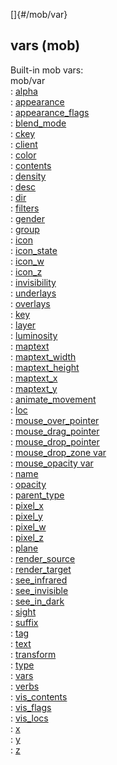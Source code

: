 []{#/mob/var}    
## vars (mob)    
Built-in mob vars:    
mob/var    
:   [alpha](/ref/atom/var/alpha)    
:   [appearance](/ref/atom/var/appearance)    
:   [appearance_flags](/ref/atom/var/appearance_flags)    
:   [blend_mode](/ref/atom/var/blend_mode)    
:   [ckey](/ref/mob/var/ckey)    
:   [client](/ref/mob/var/client)    
:   [color](/ref/atom/var/color)    
:   [contents](/ref/atom/var/contents)    
:   [density](/ref/atom/var/density)    
:   [desc](/ref/atom/var/desc)    
:   [dir](/ref/atom/var/dir)    
:   [filters](/ref/atom/var/filters)    
:   [gender](/ref/atom/var/gender)    
:   [group](/ref/mob/var/group)    
:   [icon](/ref/atom/var/icon)    
:   [icon_state](/ref/atom/var/icon_state)    
:   [icon_w](/ref/atom/var/icon_w)    
:   [icon_z](/ref/atom/var/icon_z)    
:   [invisibility](/ref/atom/var/invisibility)    
:   [underlays](/ref/atom/var/underlays)    
:   [overlays](/ref/atom/var/overlays)    
:   [key](/ref/mob/var/key)    
:   [layer](/ref/atom/var/layer)    
:   [luminosity](/ref/atom/var/luminosity)    
:   [maptext](/ref/atom/var/maptext)    
:   [maptext_width](/ref/atom/var/maptext_width)    
:   [maptext_height](/ref/atom/var/maptext_height)    
:   [maptext_x](/ref/atom/var/maptext_x)    
:   [maptext_y](/ref/atom/var/maptext_y)    
:   [animate_movement](/ref/atom/movable/var/animate_movement)    
:   [loc](/ref/atom/var/loc)    
:   [mouse_over_pointer](/ref/atom/var/mouse_over_pointer)    
:   [mouse_drag_pointer](/ref/atom/var/mouse_drag_pointer)    
:   [mouse_drop_pointer](/ref/atom/var/mouse_drop_pointer)    
:   [mouse_drop_zone var](/ref/atom/var/mouse_drop_zone)    
:   [mouse_opacity var](/ref/atom/var/mouse_opacity)    
:   [name](/ref/atom/var/name)    
:   [opacity](/ref/atom/var/opacity)    
:   [parent_type](/ref/mob/var/parent_type)    
:   [pixel_x](/ref/atom/var/pixel_x)    
:   [pixel_y](/ref/atom/var/pixel_y)    
:   [pixel_w](/ref/atom/var/pixel_w)    
:   [pixel_z](/ref/atom/var/pixel_z)    
:   [plane](/ref/atom/var/plane)    
:   [render_source](/ref/atom/var/render_source)    
:   [render_target](/ref/atom/var/render_target)    
:   [see_infrared](/ref/mob/var/see_infrared)    
:   [see_invisible](/ref/mob/var/see_invisible)    
:   [see_in_dark](/ref/mob/var/see_in_dark)    
:   [sight](/ref/mob/var/sight)    
:   [suffix](/ref/atom/var/suffix)    
:   [tag](/ref/datum/var/tag)    
:   [text](/ref/atom/var/text)    
:   [transform](/ref/atom/var/transform)    
:   [type](/ref/datum/var/type)    
:   [vars](/ref/datum/var/vars)    
:   [verbs](/ref/atom/var/verbs)    
:   [vis_contents](/ref/atom/var/vis_contents)    
:   [vis_flags](/ref/atom/var/vis_flags)    
:   [vis_locs](/ref/atom/var/vis_locs)    
:   [x](/ref/atom/var/x)    
:   [y](/ref/atom/var/y)    
:   [z](/ref/atom/var/z)  